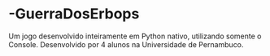 # -GuerraDosErbops
Um jogo desenvolvido inteiramente em Python nativo, utilizando somente o Console. Desenvolvido por 4 alunos na Universidade de Pernambuco.
